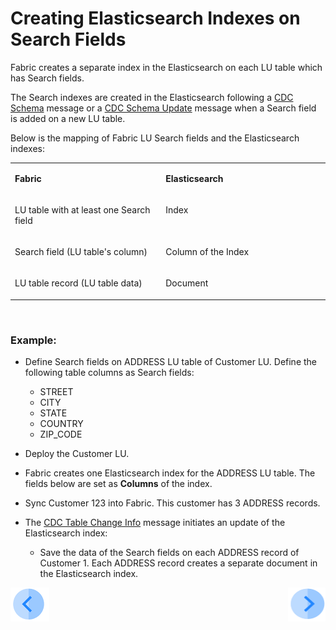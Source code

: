 # Creating Elasticsearch Indexes on Search Fields

Fabric creates a separate index in the Elasticsearch on each LU table which has Search fields.

The Search indexes are created in the Elasticsearch following a [CDC Schema](/articles/18_fabric_cdc/02_cdc_messages.md#cdc-schema) message or a [CDC Schema Update](/articles/18_fabric_cdc/02_cdc_messages.md#cdc-schema-update) message when a Search field is added on a new LU table. 

Below is the mapping of Fabric LU Search fields and the Elasticsearch indexes:

<table width="900pxl">
<tbody>
<tr>
<td width="450pxl" valign="top">
<p><strong>Fabric</strong></p>
</td>
<td width="450pxl" valign="top">
<p><strong>Elasticsearch</strong></p>
</td>
</tr>
<tr>
    <td width="450pxl" valign="top">
        <p>LU table with at least one Search field</p>
    </td>
    <td width="450pxl" valign="top">
        <p>Index</p>
    </td>
    </tr>
    <tr>
        <td width="450pxl" valign="top">
            <p>Search field (LU table's column)</p>
        </td>
        <td width="450pxl" valign="top">
            <p>Column of the Index</p>
        </td>
    </tr>
    <tr>
        <td width="450pxl" valign="top">
         <p>LU table record (LU table data)</p>
        </td>
          <td width="450pxl" valign="top">
              <p>Document</p>
        </td>
    </tr>
    </tbody>
</table>

​          

### Example:

- Define Search fields on ADDRESS LU table of Customer LU. Define the following table columns as Search fields:
  - STREET
  - CITY
  - STATE
  - COUNTRY
  - ZIP_CODE

- Deploy the Customer LU. 
- Fabric creates one Elasticsearch index for the ADDRESS LU table. The fields below are set as **Columns** of the index.
- Sync Customer 123 into Fabric. This customer has 3 ADDRESS records.
- The [CDC Table Change Info](/articles/18_fabric_cdc/02_cdc_messages.md#cdc-table-change-info) message initiates an update of the Elasticsearch index:
  - Save the data of the Search fields on each ADDRESS record of Customer 1. Each ADDRESS record creates a separate document in the Elasticsearch index.



[![Previous](/articles/images/Previous.png)](02_search_implementation.md)[<img align="right" width="60" height="54" src="/articles/images/Next.png">](04_search_templates.md)
